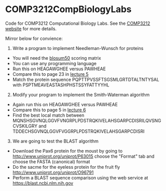 # COMP3212CompBiologyLabs
Code for COMP3212 Computational Biology Labs.
See the [COMP3212 website](https://secure.ecs.soton.ac.uk/notes/comp3212/tutorial/) for more details.

Mirror below for convience:

1. Write a program to implement Needleman-Wunsch for proteins
  * You will need the [blosum50](https://secure.ecs.soton.ac.uk/notes/comp3212/tutorial/blosum50.txt) scoring matrix
  * You can use any programming language
  * Run this on HEAGAWGHEE versus PAWHEAE
  * Compare this to page 23 in [lecture 5][lecture_5]
  * Match the protein sequence PQPTTPVSSFTSGSMLGRTDTALTNTYSAL with PSPTMEAVEASTASHPHSTSSYFATTYYHL 
2. Modify your program to implement the Smith-Waterman algorithm
  * Again run this on HEAGAWGHEE versus PAWHEAE
  * Compare this to page 5 in [lecture 6][lecture_6]
  * Find the best local match between MQNSHSGVNQLGGVFVNGRPLPDSTRQKIVELAHSGARPCDISRILQVSNGCVSKILGRY and TDDECHSGVNQLGGVFVGGRPLPDSTRQKIVELAHSGARPCDISRI

[lecture_5]: https://secure.ecs.soton.ac.uk/notes/comp3212/lectures/apb-lectures/hmm.pdf
[lecture_6]: https://secure.ecs.soton.ac.uk/notes/comp3212/lectures/apb-lectures/localMatching.pdf

3. We are going to test the BLAST algorithm
  * Download the Pax6 protein for the moust by going to <http://www.uniprot.org/uniprot/P63015> choose the "Format" tab and choose the FASTA (canonical) format
  * Do the sacme for the eyeless protein for the fruit fly <http://www.uniprot.org/uniprot/O96791>
  * Perform a BLAST sequence comparison using the web service at <https://blast.ncbi.nlm.nih.gov>
